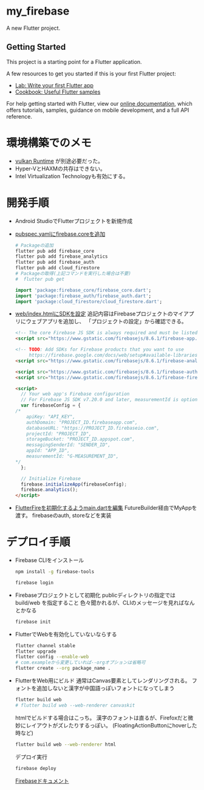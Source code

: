 # my_firebase

A new Flutter project.

## Getting Started

This project is a starting point for a Flutter application.

A few resources to get you started if this is your first Flutter project:

- [Lab: Write your first Flutter app](https://flutter.dev/docs/get-started/codelab)
- [Cookbook: Useful Flutter samples](https://flutter.dev/docs/cookbook)

For help getting started with Flutter, view our
[online documentation](https://flutter.dev/docs), which offers tutorials,
samples, guidance on mobile development, and a full API reference.

# 環境構築でのメモ

- [vulkan Runtime](https://vulkan.lunarg.com/sdk/home) が別途必要だった。
- Hyper-VとHAXMの共存はできない。
- Intel Virtualization Technologyも有効にする。

# 開発手順
- Android StudioでFlutterプロジェクトを新規作成
- [pubspec.yamlにfirebase.coreを追加](https://firebase.flutter.dev/docs/overview/#installation)

  ```bash
  # Packageの追加
  flutter pub add firebase_core
  flutter pub add firebase_analytics
  flutter pub add firebase_auth
  flutter pub add cloud_firestore
  # Packageの取得(上記コマンドを実行した場合は不要)
  #  flutter pub get
  ```

  ```dart
  import 'package:firebase_core/firebase_core.dart';
  import 'package:firebase_auth/firebase_auth.dart';
  import 'package:cloud_firestore/cloud_firestore.dart';
  ```

- [web/index.htmlにSDKを設定](https://firebase.flutter.dev/docs/installation/web)
  追記内容はFirebaseプロジェクトのマイアプリにウェブアプリを追加し、
  「プロジェクトの設定」から確認できる。

  ```html
  <!-- The core Firebase JS SDK is always required and must be listed first -->
  <script src="https://www.gstatic.com/firebasejs/8.6.1/firebase-app.js"></script>
  
  <!-- TODO: Add SDKs for Firebase products that you want to use
       https://firebase.google.com/docs/web/setup#available-libraries -->
  <script src="https://www.gstatic.com/firebasejs/8.6.1/firebase-analytics.js"></script>

  <script src="https://www.gstatic.com/firebasejs/8.6.1/firebase-auth.js"></script>
  <script src="https://www.gstatic.com/firebasejs/8.6.1/firebase-firestore.js"></script>

  <script>
    // Your web app's Firebase configuration
    // For Firebase JS SDK v7.20.0 and later, measurementId is optional
    var firebaseConfig = {
  /*
      apiKey: "API_KEY",
      authDomain: "PROJECT_ID.firebaseapp.com",
      databaseURL: "https://PROJECT_ID.firebaseio.com",
      projectId: "PROJECT_ID",
      storageBucket: "PROJECT_ID.appspot.com",
      messagingSenderId: "SENDER_ID",
      appId: "APP_ID",
      measurementId: "G-MEASUREMENT_ID",
  */
    };
  
    // Initialize Firebase
    firebase.initializeApp(firebaseConfig);
    firebase.analytics();
  </script>
  ```

- [FlutterFireを初期化するようmain.dartを編集](https://firebase.flutter.dev/docs/overview/#initializing-flutterfire)
  FutureBuilder経由でMyAppを渡す。
  firebaseのauth, storeなどを実装
# デプロイ手順
- Firebase CLIをインストール

  ```bash
  npm install -g firebase-tools

  firebase login
  ```

- Firebaseプロジェクトとして初期化
  publicディレクトリの指定では build/web を指定すること
  色々聞かれるが、CLIのメッセージを見ればなんとかなる
  ```bash
  firebase init
  ```
  
- FlutterでWebを有効化していないならする
  ```bash
  flutter channel stable
  flutter upgrade
  flutter config --enable-web
  # com.exampleから変更していれば--orgオプションは省略可
  flutter create --org package_name .
  ```
- FlutterをWeb用にビルド
  通常はCanvas要素としてレンダリングされる。
  フォントを追加しないと漢字が中国語っぽいフォントになってしまう
  ```bash
  flutter build web
  # flutter build web --web-renderer canvaskit
  ```

  htmlでビルドする場合はこっち。
  漢字のフォントは直るが、Firefoxだと微妙にレイアウトがズレたりするっぽい。
  (FloatingActionButtonにhoverした時など)
  ```bash
  flutter build web --web-renderer html
  ```
  
  デプロイ実行
  ```bash
  firebase deploy
  ```
  
  [Firebaseドキュメント](https://firebase.google.com/docs/hosting?hl=ja)